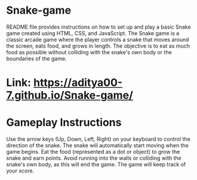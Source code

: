 # Snake-game
README file provides instructions on how to set up and play a basic Snake game created using HTML, CSS, and JavaScript. The Snake game is a classic arcade game where the player controls a snake that moves around the screen, eats food, and grows in length. The objective is to eat as much food as possible without colliding with the snake's own body or the boundaries of the game.
# Link: https://aditya00-7.github.io/Snake-game/
# Gameplay Instructions
Use the arrow keys (Up, Down, Left, Right) on your keyboard to control the direction of the snake.
The snake will automatically start moving when the game begins.
Eat the food (represented as a dot or object) to grow the snake and earn points.
Avoid running into the walls or colliding with the snake's own body, as this will end the game.
The game will keep track of your score.
